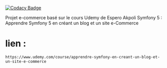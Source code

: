 [![Codacy Badge](https://app.codacy.com/project/badge/Grade/25048b5f66504299a731f2c14bc29e8c)](https://www.codacy.com/gh/fra9106/e-commerce-Udemy/dashboard?utm_source=github.com&amp;utm_medium=referral&amp;utm_content=fra9106/e-commerce-Udemy&amp;utm_campaign=Badge_Grade)

Projet e-commerce basé sur le cours Udemy de Espero Akpoli Symfony 5 : Apprendre Symfony 5 en créant un blog et un site e-Commerce

# lien :
```
https://www.udemy.com/course/apprendre-symfony-en-creant-un-blog-et-un-site-e-commerce

